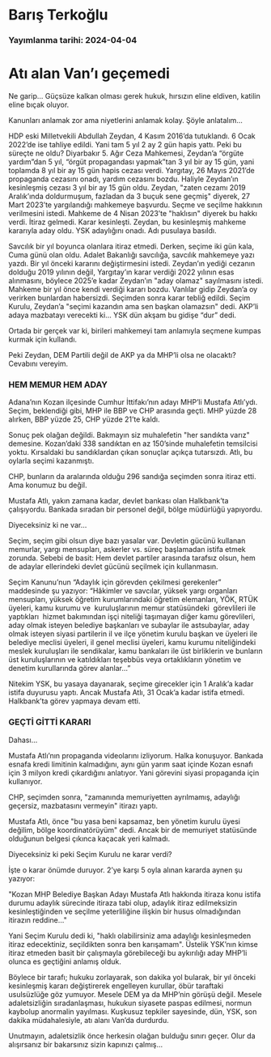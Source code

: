 # Barış Terkoğlu

### Yayımlanma tarihi: 2024-04-04

# Atı alan Van’ı geçemedi

Ne garip… Güçsüze kalkan olması gerek hukuk, hırsızın eline eldiven, katilin eline bıçak oluyor.

Kanunları anlamak zor ama niyetlerini anlamak kolay. Şöyle anlatalım…

HDP eski Milletvekili Abdullah Zeydan, 4 Kasım 2016’da tutuklandı. 6 Ocak 2022’de ise tahliye edildi. Yani tam 5 yıl 2 ay 2 gün hapis yattı. Peki bu süreçte ne oldu? Diyarbakır 5. Ağır Ceza Mahkemesi, Zeydan’a “örgüte yardım”dan 5 yıl, “örgüt propagandası yapmak”tan 3 yıl bir ay 15 gün, yani toplamda 8 yıl bir ay 15 gün hapis cezası verdi. Yargıtay, 26 Mayıs 2021’de propaganda cezasını onadı, yardım cezasını bozdu. Haliyle Zeydan’ın kesinleşmiş cezası 3 yıl bir ay 15 gün oldu. Zeydan, "zaten cezamı 2019 Aralık’ında doldurmuşum, fazladan da 3 buçuk sene geçmiş" diyerek, 27 Mart 2023’te yargılandığı mahkemeye başvurdu. Seçme ve seçilme hakkının verilmesini istedi. Mahkeme de 4 Nisan 2023’te "haklısın" diyerek bu hakkı verdi. İtiraz gelmedi. Karar kesinleşti. Zeydan, bu kesinleşmiş mahkeme kararıyla aday oldu. YSK adaylığını onadı. Adı pusulaya basıldı.

Savcılık bir yıl boyunca olanlara itiraz etmedi. Derken, seçime iki gün kala, Cuma günü olan oldu. Adalet Bakanlığı savcılığa, savcılık mahkemeye yazı yazdı. Bir yıl önceki kararını değiştirmesini istedi. Zeydan’ın yediği cezanın dolduğu 2019 yılının değil, Yargıtay’ın karar verdiği 2022 yılının esas alınmasını, böylece 2025’e kadar Zeydan’ın "aday olamaz" sayılmasını istedi. Mahkeme bir yıl önce kendi verdiği kararı bozdu. Vanlılar gidip Zeydan’a oy verirken bunlardan habersizdi. Seçimden sonra karar tebliğ edildi. Seçim Kurulu, Zeydan’a "seçimi kazandın ama sen başkan olamazsın" dedi. AKP’li adaya mazbatayı verecekti ki... YSK dün akşam bu gidişe “dur” dedi.

Ortada bir gerçek var ki, birileri mahkemeyi tam anlamıyla seçmene kumpas kurmak için kullandı.

Peki Zeydan, DEM Partili değil de AKP ya da MHP’li olsa ne olacaktı? Cevabını vereyim.


### HEM MEMUR HEM ADAY

Adana’nın Kozan ilçesinde Cumhur İttifakı’nın adayı MHP’li Mustafa Atlı’ydı. Seçim, beklendiği gibi, MHP ile BBP ve CHP arasında geçti. MHP yüzde 28 alırken, BBP yüzde 25, CHP yüzde 21’te kaldı.

Sonuç pek olağan değildi. Bakmayın siz muhalefetin "her sandıkta varız" demesine. Kozan’daki 338 sandıktan en az 150’sinde muhalefetin temsilcisi yoktu. Kırsaldaki bu sandıklardan çıkan sonuçlar açıkça tutarsızdı. Atlı, bu oylarla seçimi kazanmıştı.

CHP, bunların da aralarında olduğu 296 sandığa seçimden sonra itiraz etti. Ama konumuz bu değil.

Mustafa Atlı, yakın zamana kadar, devlet bankası olan Halkbank’ta çalışıyordu. Bankada sıradan bir personel değil, bölge müdürlüğü yapıyordu.

Diyeceksiniz ki ne var…

Seçim, seçim gibi olsun diye bazı yasalar var. Devletin gücünü kullanan memurlar, yargı mensupları, askerler vs. süreç başlamadan istifa etmek zorunda. Sebebi de basit: Hem devlet partiler arasında tarafsız olsun, hem de adaylar ellerindeki devlet gücünü seçilmek için kullanmasın.

Seçim Kanunu’nun “Adaylık için görevden çekilmesi gerekenler” maddesinde şu yazıyor: “Hâkimler ve savcılar, yüksek yargı organları mensupları, yüksek öğretim kurumlarındaki öğretim elemanları, YÖK, RTÜK üyeleri, kamu kurumu ve  kuruluşlarının memur statüsündeki  görevlileri ile yaptıkları  hizmet bakımından işçi niteliği taşımayan diğer kamu görevlileri, aday olmak isteyen belediye başkanları ve subaylar ile astsubaylar, aday olmak isteyen siyasi partilerin il ve ilçe yönetim kurulu başkan ve üyeleri ile belediye meclisi üyeleri, il genel meclisi üyeleri, kamu kurumu niteliğindeki meslek kuruluşları ile sendikalar, kamu bankaları ile üst birliklerin ve bunların üst kuruluşlarının ve katıldıkları teşebbüs veya ortaklıkların yönetim ve denetim kurullarında görev alanlar…”

Nitekim YSK, bu yasaya dayanarak, seçime girecekler için 1 Aralık’a kadar istifa duyurusu yaptı. Ancak Mustafa Atlı, 31 Ocak’a kadar istifa etmedi. Halkbank’ta görev yapmaya devam etti.


### GEÇTİ GİTTİ KARARI

Dahası…

Mustafa Atlı’nın propaganda videolarını izliyorum. Halka konuşuyor. Bankada esnafa kredi limitinin kalmadığını, aynı gün yarım saat içinde Kozan esnafı için 3 milyon kredi çıkardığını anlatıyor. Yani görevini siyasi propaganda için kullanıyor.

CHP, seçimden sonra, "zamanında memuriyetten ayrılmamış, adaylığı geçersiz, mazbatasını vermeyin" itirazı yaptı.

Mustafa Atlı, önce "bu yasa beni kapsamaz, ben yönetim kurulu üyesi değilim, bölge koordinatörüyüm" dedi. Ancak bir de memuriyet statüsünde olduğunun belgesi çıkınca kaçacak yeri kalmadı.

Diyeceksiniz ki peki Seçim Kurulu ne karar verdi?

İşte o karar önümde duruyor. 2’ye karşı 5 oyla alınan kararda aynen şu yazıyor:

"Kozan MHP Belediye Başkan Adayı Mustafa Atlı hakkında itiraza konu istifa durumu adaylık sürecinde itiraza tabi olup, adaylık itiraz edilmeksizin kesinleştiğinden ve seçilme yeterliliğine ilişkin bir husus olmadığından itirazın reddine…"

Yani Seçim Kurulu dedi ki, "haklı olabilirsiniz ama adaylığı kesinleşmeden itiraz edecektiniz, seçildikten sonra ben karışamam". Üstelik YSK’nın kimse itiraz etmeden basit bir çalışmayla görebileceği bu aykırılığı aday MHP’li olunca es geçtiğini anlamış olduk.

Böylece bir tarafı; hukuku zorlayarak, son dakika yol bularak, bir yıl önceki kesinleşmiş kararı değiştirerek engelleyen kurullar, öbür taraftaki usulsüzlüğe göz yumuyor. Mesele DEM ya da MHP’nin görüşü değil. Mesele adaletsizliğin sıradanlaşması, hukukun siyasete paspas edilmesi, normun kaybolup anormalin yayılması. Kuşkusuz tepkiler sayesinde, dün, YSK, son dakika müdahalesiyle, atı alanı Van’da durdurdu.

Unutmayın, adaletsizlik önce herkesin olağan bulduğu sınırı geçer. Olur da alışırsanız bir bakarsınız sizin kapınızı çalmış…

